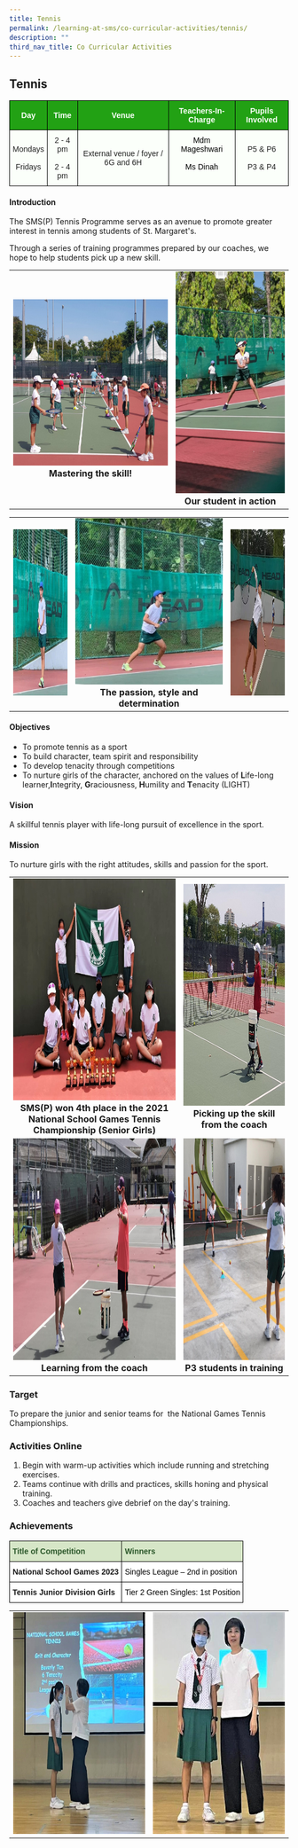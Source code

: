 ```yaml
---
title: Tennis
permalink: /learning-at-sms/co-curricular-activities/tennis/
description: ""
third_nav_title: Co Curricular Activities
---
```

## Tennis

<style type="text/css">
.tg  {border-collapse:collapse;border-spacing:0;}
.tg td{border-color:black;border-style:solid;border-width:1px;font-family:Arial, sans-serif;font-size:14px;
  overflow:hidden;padding:10px 5px;word-break:normal;}
.tg th{border-color:black;border-style:solid;border-width:1px;font-family:Arial, sans-serif;font-size:14px;
  font-weight:normal;overflow:hidden;padding:10px 5px;word-break:normal;}
.tg .tg-pk3b{background-color:#FBFFFA;color:#222;text-align:center;vertical-align:top}
.tg .tg-xn89{background-color:#22A114;color:#FBFFFA;font-weight:bold;text-align:center;vertical-align:middle}
.tg .tg-s6uv{background-color:#FBFFFA;color:#222;text-align:center;vertical-align:middle}
</style>
<table class="tg">
<thead>
  <tr>
    <th class="tg-xn89"><span style="color:#FBFFFA;background-color:#22A114">Day</span></th>
    <th class="tg-xn89"><span style="color:#FBFFFA;background-color:#22A114">Time</span></th>
    <th class="tg-xn89"><span style="color:#FBFFFA;background-color:#22A114">Venue</span></th>
    <th class="tg-xn89"><span style="color:#FBFFFA;background-color:#22A114">Teachers-In-Charge</span></th>
    <th class="tg-xn89"><span style="color:#FBFFFA;background-color:#22A114">Pupils Involved</span></th>
  </tr>
</thead>
<tbody>
  <tr>
    <td class="tg-s6uv"><span style="color:#222;background-color:#FBFFFA">Mondays </span><br><br><span style="color:#222;background-color:#FBFFFA"> Fridays</span></td>
    <td class="tg-s6uv"><span style="color:#222;background-color:#FBFFFA"> 2 - 4 pm</span><br><br><span style="color:#222;background-color:#FBFFFA">2 - 4 pm</span></td>
    <td class="tg-s6uv"><span style="color:#222;background-color:#FBFFFA">External venue / foyer / 6G and 6H</span></td>
    <td class="tg-pk3b"><span style="font-weight:400;color:#000">Mdm Mageshwari</span><br><br><span style="font-weight:400;color:#000">Ms Dinah</span></td>
    <td class="tg-s6uv"><span style="color:#222;background-color:#FBFFFA">P5 &amp; P6</span><br><br><span style="color:#222;background-color:#FBFFFA">P3 &amp; P4</span></td>
  </tr>
</tbody>
</table>

#### Introduction

The SMS(P) Tennis Programme serves as an avenue to promote greater interest in tennis among students of St. Margaret's.

Through a series of training programmes prepared by our coaches, we hope to help students pick up a new skill.

<table>
	<tbody><tr><td><center><font size="3"><img style="width:520px;height:300px;" alt="mastering skill" src="/images/Mastering%20the%20skill.jpg"><b>Mastering the skill!</b></font></center></td>
		<td><center><font size="3"><img style="width:300px;height:400px;" alt="student in action" src="/images/2021Our%20student%20in%20action.jpeg"><b>Our student in action</b></font></center></td>
</tr>
</tbody></table>

<table>
		<tbody><tr><td><center><font size="3"><img style="width:300px;height:300px;" alt="bacalah adikku 2022" src="/images/CCAs/Tennis/tennis01.jfif"><b></b></font></center></td>
		<td><center><font size="3"><img style="width:300px;height:300px;" alt="bacalah adikku 2022" src="/images/CCAs/Tennis/tennis08.jpg"><b>The passion, style and determination</b></font></center></td>
				<td><center><font size="3"><img style="width:300px;height:300px;" alt="bacalah adikku 2022" src="/images/CCAs/Tennis/tennis02.jfif"><b></b></font></center></td>
</tr>
</tbody></table>


#### Objectives

* To promote tennis as a sport
* To build character, team spirit and responsibility
* To develop tenacity through competitions
* To nurture girls of the character, anchored on the values of **L**ife-long learner,**I**ntegrity, **G**raciousness, **H**umility and **T**enacity (LIGHT)

#### Vision

A skillful tennis player with life-long pursuit of excellence in the sport.

#### Mission

To nurture girls with the right attitudes, skills and passion for the sport.

<table>
	<tbody><tr><td><center><font size="3"><img style="width:520px;height:400px;" alt="bacalah adikku 2022" src="/images/2021SMPS%20won%204th%20place%20in%20the%202021%20National%20School%20Games%20Tennis%20ChampionshipSenior%20Girls.jpeg"><b>SMS(P) won 4th place in the 2021 National School Games Tennis Championship (Senior Girls)</b></font></center></td>
		<td><center><font size="3"><img style="width:520px;height:400px;" alt="bacalah adikku 2022" src="/images/Picking%20up%20the%20skill%20from%20the%20coach..jpg"><b>Picking up the skill from the coach</b></font></center></td>
</tr>
		<tr><td><center><font size="3"><img style="width:520px;height:400px;" alt="bacalah adikku 2022" src="/images/2021Learning%20from%20the%20coach.jpeg"><b>Learning from the coach</b></font></center></td>
		<td><center><font size="3"><img style="width:520px;height:400px;" alt="bacalah adikku 2022" src="/images/2021P3%20students%20in%20training.jpeg"><b>P3 students in training</b></font></center></td>
</tr>
</tbody></table>


### Target  


To prepare the junior and senior teams for&nbsp; the National Games Tennis Championships.

  

### Activities Online

1.  Begin with warm-up activities which include running and stretching exercises.
2.  Teams continue with drills and practices, skills honing and physical training.
3.  Coaches and teachers give debrief on the day's training.

  

### Achievements

<style type="text/css">
.tg  {border-collapse:collapse;border-spacing:0;}
.tg td{border-color:black;border-style:solid;border-width:1px;font-family:Arial, sans-serif;font-size:14px;
  overflow:hidden;padding:10px 5px;word-break:normal;}
.tg th{border-color:black;border-style:solid;border-width:1px;font-family:Arial, sans-serif;font-size:14px;
  font-weight:normal;overflow:hidden;padding:10px 5px;word-break:normal;}
.tg .tg-bzhr{background-color:#D6E6C7;color:#2A5629;font-weight:bold;text-align:left;vertical-align:middle}
.tg .tg-dgl5{background-color:#FFF;font-weight:bold;text-align:left;vertical-align:top}
.tg .tg-zr06{background-color:#FFF;text-align:left;vertical-align:middle}
</style>
<table class="tg">
<thead>
  <tr>
    <th class="tg-bzhr"><span style="font-weight:bold;color:#2A5629;background-color:#D6E6C7">Title of Competition</span></th>
    <th class="tg-bzhr"><span style="font-weight:bold;color:#2A5629;background-color:#D6E6C7">Winners</span></th>
  </tr>
</thead>
<tbody>
  <tr>
    <td class="tg-dgl5"> National School Games 2023<br></td>
    <td class="tg-zr06"><span style="color:#000;background-color:#FFF"> Singles League – 2nd in position</span></td>
  </tr>
	 <tr>
    <td class="tg-dgl5">Tennis Junior Division Girls   <br></td>
    <td class="tg-zr06"><span style="color:#000;background-color:#FFF"> Tier 2 Green Singles: 1st Position</span></td>
  </tr>
</tbody>
</table>

<table>
	<tbody><tr><td><center><font size="3"><img style="width:520px;height:400px;" alt="tennis 06" src="/images/CCAs/Tennis/tennis06.jfif"></font></center></td>
		<td><center><font size="3"><img style="width:520px;height:400px;" alt="tennis 07" src="/images/CCAs/Tennis/tennis07.jfif"></font></center></td>
</tr>
</tbody></table>
